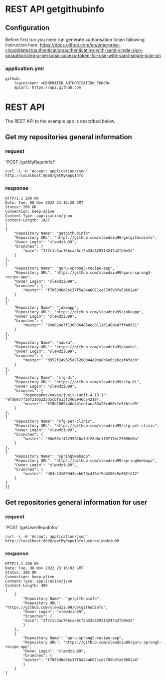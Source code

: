 # REST API getgithubinfo

## Configuration

Before first run you need run generate authorisation token fallowing instruction here:
https://docs.github.com/en/enterprise-cloud@latest/authentication/authenticating-with-saml-single-sign-on/authorizing-a-personal-access-token-for-use-with-saml-single-sign-on

### application.yml

    github:
        logintoken: <GENERATED_AUTHORISATION_TOKEN>
        apiurl: https://api.github.com

# REST API

The REST API to the example app is described below.

## Get my repositories general information

### request

'POST /getMyRepoInfo/'

    curl -i -H 'Accept: application/json' http://localhost:8080/getMyRepoInfo

### response

    HTTP/1.1 200 OK
    Date: Tue, 08 Nov 2022 23:16:28 GMT
    Status: 200 OK
    Connection: keep-alive
    Content-Type: application/json
    Content-Length: 1427
    [
    {
        "Repository Name": "getgithubinfo",
        "Repository URL": "https://github.com/slewdziu99/getgithubinfo",
        "Owner Login": "slewdziu99",
        "brunches": {
            "main": "2f7c1c3ac76bcaa8cf2b33d829314247a2fb9e2d"
        }
    },
    {
        "Repository Name": "guru-sprong5-recipe-app",
        "Repository URL": "https://github.com/slewdziu99/guru-sprong5-recipe-app",
        "Owner Login": "slewdziu99",
        "brunches": {
            "master": "f7058d6d86c37f5e84a6071ce5705b3fa59602a4"
        }
    },
    {
        "Repository Name": "jokeapp",
        "Repository URL": "https://github.com/slewdziu99/jokeapp",
        "Owner Login": "slewdziu99",
        "brunches": {
            "master": "99a02ae7f136d86486aec8111d148de47ff4dd21"
        }
    },
    {
        "Repository Name": "nauka",
        "Repository URL": "https://github.com/slewdziu99/nauka",
        "Owner Login": "slewdziu99",
        "brunches": {
            "master": "d952f249325e75280044e9ca8b6e6c26caf4fac0"
        }
    },
    {
        "Repository Name": "sfg-di",
        "Repository URL": "https://github.com/slewdziu99/sfg-di",
        "Owner Login": "slewdziu99",
        "brunches": {
            "dependabot/maven/junit-junit-4.13.1": "efd6877f26f210b225d5cbfa13f2466946c5421e",
            "master": "670b1089446e4b1edfaea63a28cd60c1e5fbfcd9"
        }
    },
    {
        "Repository Name": "sfg-pet-clinic",
        "Repository URL": "https://github.com/slewdziu99/sfg-pet-clinic",
        "Owner Login": "slewdziu99",
        "brunches": {
            "master": "00e83ef43299826afdf20d6c1f8717bf25096d0a"
        }
    },
    {
        "Repository Name": "spring5webapp",
        "Repository URL": "https://github.com/slewdziu99/spring5webapp",
        "Owner Login": "slewdziu99",
        "brunches": {
            "master": "d63c2d1099d3eebb79c416ef9d4266c5e002fd12"
        }
    }
    ]]

##  Get repositories general information for user

### request

'POST /getUserRepoInfo/'

    curl -i -H 'Accept: application/json' http://localhost:8080/getMyRepoInfo?user=slewdziu99

### response

    HTTP/1.1 200 OK
    Date: Tue, 08 Nov 2022 23:16:03 GMT
    Status: 200 OK
    Connection: keep-alive
    Content-Type: application/json
    Content-Length: 409
    [
        {
            "Repository Name": "getgithubinfo",
            "Repository URL": "https://github.com/slewdziu99/getgithubinfo",
            "Owner Login": "slewdziu99",
            "brunches": {
            "main": "2f7c1c3ac76bcaa8cf2b33d829314247a2fb9e2d"
            }
        },
        {
            "Repository Name": "guru-sprong5-recipe-app",
            "Repository URL": "https://github.com/slewdziu99/guru-sprong5-recipe-app",
            "Owner Login": "slewdziu99",
            "brunches": {
            "master": "f7058d6d86c37f5e84a6071ce5705b3fa59602a4"
            }
        }
    ]





